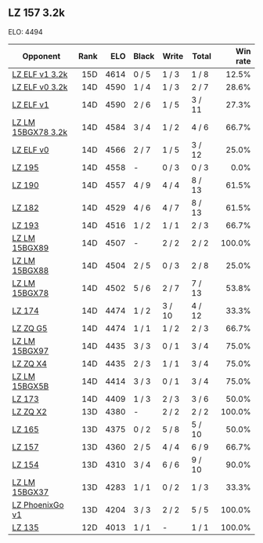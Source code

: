 ## LZ 157 3.2k ##

ELO: 4494

Opponent | Rank | ELO | Black | Write | Total | Win rate
---------|-----:|----:|-------|-------|-------|-------:
[LZ ELF v1 3.2k](LZ%20ELF%20v1%203.2k.md) | 15D | 4614 | 0 / 5 | 1 / 3 | 1 / 8 | 12.5%
[LZ ELF v0 3.2k](LZ%20ELF%20v0%203.2k.md) | 14D | 4590 | 1 / 4 | 1 / 3 | 2 / 7 | 28.6%
[LZ ELF v1](LZ%20ELF%20v1.md) | 14D | 4590 | 2 / 6 | 1 / 5 | 3 / 11 | 27.3%
[LZ LM 15BGX78 3.2k](LZ%20LM%2015BGX78%203.2k.md) | 14D | 4584 | 3 / 4 | 1 / 2 | 4 / 6 | 66.7%
[LZ ELF v0](LZ%20ELF%20v0.md) | 14D | 4566 | 2 / 7 | 1 / 5 | 3 / 12 | 25.0%
[LZ 195](LZ%20195.md) | 14D | 4558 | - | 0 / 3 | 0 / 3 | 0.0%
[LZ 190](LZ%20190.md) | 14D | 4557 | 4 / 9 | 4 / 4 | 8 / 13 | 61.5%
[LZ 182](LZ%20182.md) | 14D | 4529 | 4 / 6 | 4 / 7 | 8 / 13 | 61.5%
[LZ 193](LZ%20193.md) | 14D | 4516 | 1 / 2 | 1 / 1 | 2 / 3 | 66.7%
[LZ LM 15BGX89](LZ%20LM%2015BGX89.md) | 14D | 4507 | - | 2 / 2 | 2 / 2 | 100.0%
[LZ LM 15BGX88](LZ%20LM%2015BGX88.md) | 14D | 4504 | 2 / 5 | 0 / 3 | 2 / 8 | 25.0%
[LZ LM 15BGX78](LZ%20LM%2015BGX78.md) | 14D | 4502 | 5 / 6 | 2 / 7 | 7 / 13 | 53.8%
[LZ 174](LZ%20174.md) | 14D | 4474 | 1 / 2 | 3 / 10 | 4 / 12 | 33.3%
[LZ ZQ G5](LZ%20ZQ%20G5.md) | 14D | 4474 | 1 / 1 | 1 / 2 | 2 / 3 | 66.7%
[LZ LM 15BGX97](LZ%20LM%2015BGX97.md) | 14D | 4435 | 3 / 3 | 0 / 1 | 3 / 4 | 75.0%
[LZ ZQ X4](LZ%20ZQ%20X4.md) | 14D | 4435 | 2 / 3 | 1 / 1 | 3 / 4 | 75.0%
[LZ LM 15BGX5B](LZ%20LM%2015BGX5B.md) | 14D | 4414 | 3 / 3 | 0 / 1 | 3 / 4 | 75.0%
[LZ 173](LZ%20173.md) | 14D | 4409 | 1 / 3 | 2 / 3 | 3 / 6 | 50.0%
[LZ ZQ X2](LZ%20ZQ%20X2.md) | 13D | 4380 | - | 2 / 2 | 2 / 2 | 100.0%
[LZ 165](LZ%20165.md) | 13D | 4375 | 0 / 2 | 5 / 8 | 5 / 10 | 50.0%
[LZ 157](LZ%20157.md) | 13D | 4360 | 2 / 5 | 4 / 4 | 6 / 9 | 66.7%
[LZ 154](LZ%20154.md) | 13D | 4310 | 3 / 4 | 6 / 6 | 9 / 10 | 90.0%
[LZ LM 15BGX37](LZ%20LM%2015BGX37.md) | 13D | 4283 | 1 / 1 | 0 / 2 | 1 / 3 | 33.3%
[LZ PhoenixGo v1](LZ%20PhoenixGo%20v1.md) | 13D | 4204 | 3 / 3 | 2 / 2 | 5 / 5 | 100.0%
[LZ 135](LZ%20135.md) | 12D | 4013 | 1 / 1 | - | 1 / 1 | 100.0%
